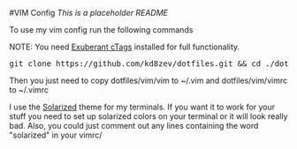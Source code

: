 #VIM Config
*This is a placeholder README*

To use my vim config run the following commands

NOTE: You need [Exuberant cTags](http://ctags.sourceforge.net/) installed for full functionality.

<pre>git clone https://github.com/kd8zev/dotfiles.git && cd ./dotfiles && git checkout -b origin/dev && git submodule init && git submodule update</pre>

Then you just need to copy dotfiles/vim/vim to ~/.vim and dotfiles/vim/vimrc to ~/.vimrc

I use the [Solarized](http://ethanschoonover.com/solarized) theme for my terminals. If you want it to work for your stuff you need to set up solarized colors on your terminal or it will look really bad. Also, you could just comment out any lines containing the word "solarized" in your vimrc/

